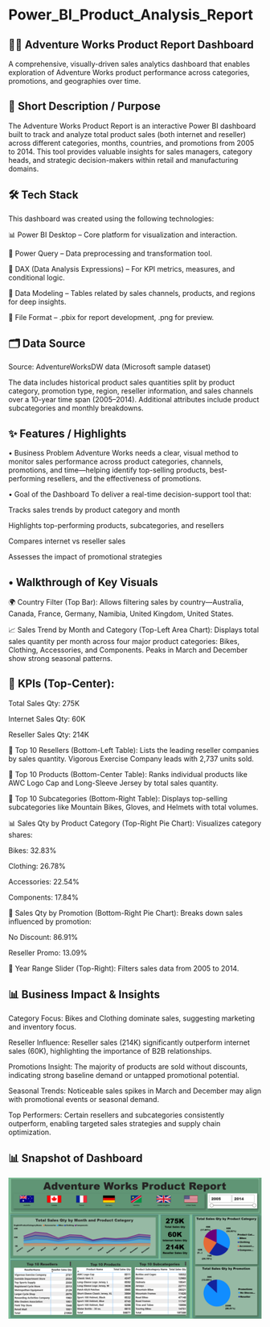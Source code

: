 # Power_BI_Product_Analysis_Report

## 🚴‍♂️ Adventure Works Product Report Dashboard
A comprehensive, visually-driven sales analytics dashboard that enables exploration of Adventure Works product performance across categories, promotions, and geographies over time.

## 📌 Short Description / Purpose
The Adventure Works Product Report is an interactive Power BI dashboard built to track and analyze total product sales (both internet and reseller) across different categories, months, countries, and promotions from 2005 to 2014. This tool provides valuable insights for sales managers, category heads, and strategic decision-makers within retail and manufacturing domains.

## 🛠️ Tech Stack
This dashboard was created using the following technologies:

📊 Power BI Desktop – Core platform for visualization and interaction.

📂 Power Query – Data preprocessing and transformation tool.

🧠 DAX (Data Analysis Expressions) – For KPI metrics, measures, and conditional logic.

📝 Data Modeling – Tables related by sales channels, products, and regions for deep insights.

📁 File Format – .pbix for report development, .png for preview.

## 🗂️ Data Source
Source: AdventureWorksDW data (Microsoft sample dataset)

The data includes historical product sales quantities split by product category, promotion type, region, reseller information, and sales channels over a 10-year time span (2005–2014). Additional attributes include product subcategories and monthly breakdowns.

## ✨ Features / Highlights
• Business Problem
Adventure Works needs a clear, visual method to monitor sales performance across product categories, channels, promotions, and time—helping identify top-selling products, best-performing resellers, and the effectiveness of promotions.

• Goal of the Dashboard
To deliver a real-time decision-support tool that:

Tracks sales trends by product category and month

Highlights top-performing products, subcategories, and resellers

Compares internet vs reseller sales

Assesses the impact of promotional strategies

## • Walkthrough of Key Visuals
🌍 Country Filter (Top Bar):
Allows filtering sales by country—Australia, Canada, France, Germany, Namibia, United Kingdom, United States.

📈 Sales Trend by Month and Category (Top-Left Area Chart):
Displays total sales quantity per month across four major product categories: Bikes, Clothing, Accessories, and Components. Peaks in March and December show strong seasonal patterns.

## 🔢 KPIs (Top-Center):

Total Sales Qty: 275K

Internet Sales Qty: 60K

Reseller Sales Qty: 214K

🥇 Top 10 Resellers (Bottom-Left Table):
Lists the leading reseller companies by sales quantity. Vigorous Exercise Company leads with 2,737 units sold.

🎯 Top 10 Products (Bottom-Center Table):
Ranks individual products like AWC Logo Cap and Long-Sleeve Jersey by total sales quantity.

🧩 Top 10 Subcategories (Bottom-Right Table):
Displays top-selling subcategories like Mountain Bikes, Gloves, and Helmets with total volumes.

📊 Sales Qty by Product Category (Top-Right Pie Chart):
Visualizes category shares:

Bikes: 32.83%

Clothing: 26.78%

Accessories: 22.54%

Components: 17.84%

🎁 Sales Qty by Promotion (Bottom-Right Pie Chart):
Breaks down sales influenced by promotion:

No Discount: 86.91%

Reseller Promo: 13.09%

📆 Year Range Slider (Top-Right):
Filters sales data from 2005 to 2014.

## 📊 Business Impact & Insights
Category Focus: Bikes and Clothing dominate sales, suggesting marketing and inventory focus.

Reseller Influence: Reseller sales (214K) significantly outperform internet sales (60K), highlighting the importance of B2B relationships.

Promotions Insight: The majority of products are sold without discounts, indicating strong baseline demand or untapped promotional potential.

Seasonal Trends: Noticeable sales spikes in March and December may align with promotional events or seasonal demand.

Top Performers: Certain resellers and subcategories consistently outperform, enabling targeted sales strategies and supply chain optimization.

## 📊 Snapshot of Dashboard
![Dashboard Preview](https://github.com/Praful-Puned/Power_BI_Product_Analysis_Report/blob/main/Product_Analysis_Dashboard_Snapshot.png)
